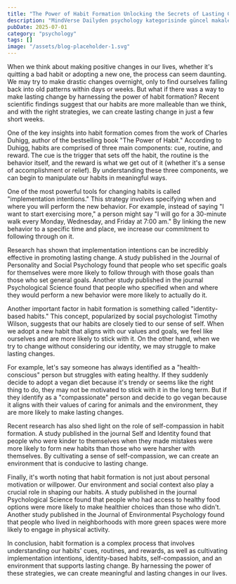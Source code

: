 ```yaml
---
title: "The Power of Habit Formation Unlocking the Secrets of Lasting Change"
description: "MindVerse Dailyden psychology kategorisinde güncel makale"
pubDate: 2025-07-01
category: "psychology"
tags: []
image: "/assets/blog-placeholder-1.svg"
---
```


When we think about making positive changes in our lives, whether it's quitting a bad habit or adopting a new one, the process can seem daunting. We may try to make drastic changes overnight, only to find ourselves falling back into old patterns within days or weeks. But what if there was a way to make lasting change by harnessing the power of habit formation? Recent scientific findings suggest that our habits are more malleable than we think, and with the right strategies, we can create lasting change in just a few short weeks.

One of the key insights into habit formation comes from the work of Charles Duhigg, author of the bestselling book "The Power of Habit." According to Duhigg, habits are comprised of three main components: cue, routine, and reward. The cue is the trigger that sets off the habit, the routine is the behavior itself, and the reward is what we get out of it (whether it's a sense of accomplishment or relief). By understanding these three components, we can begin to manipulate our habits in meaningful ways.

One of the most powerful tools for changing habits is called "implementation intentions." This strategy involves specifying when and where you will perform the new behavior. For example, instead of saying "I want to start exercising more," a person might say "I will go for a 30-minute walk every Monday, Wednesday, and Friday at 7:00 am." By linking the new behavior to a specific time and place, we increase our commitment to following through on it.

Research has shown that implementation intentions can be incredibly effective in promoting lasting change. A study published in the Journal of Personality and Social Psychology found that people who set specific goals for themselves were more likely to follow through with those goals than those who set general goals. Another study published in the journal Psychological Science found that people who specified when and where they would perform a new behavior were more likely to actually do it.

Another important factor in habit formation is something called "identity-based habits." This concept, popularized by social psychologist Timothy Wilson, suggests that our habits are closely tied to our sense of self. When we adopt a new habit that aligns with our values and goals, we feel like ourselves and are more likely to stick with it. On the other hand, when we try to change without considering our identity, we may struggle to make lasting changes.

For example, let's say someone has always identified as a "health-conscious" person but struggles with eating healthy. If they suddenly decide to adopt a vegan diet because it's trendy or seems like the right thing to do, they may not be motivated to stick with it in the long term. But if they identify as a "compassionate" person and decide to go vegan because it aligns with their values of caring for animals and the environment, they are more likely to make lasting changes.

Recent research has also shed light on the role of self-compassion in habit formation. A study published in the journal Self and Identity found that people who were kinder to themselves when they made mistakes were more likely to form new habits than those who were harsher with themselves. By cultivating a sense of self-compassion, we can create an environment that is conducive to lasting change.

Finally, it's worth noting that habit formation is not just about personal motivation or willpower. Our environment and social context also play a crucial role in shaping our habits. A study published in the journal Psychological Science found that people who had access to healthy food options were more likely to make healthier choices than those who didn't. Another study published in the Journal of Environmental Psychology found that people who lived in neighborhoods with more green spaces were more likely to engage in physical activity.

In conclusion, habit formation is a complex process that involves understanding our habits' cues, routines, and rewards, as well as cultivating implementation intentions, identity-based habits, self-compassion, and an environment that supports lasting change. By harnessing the power of these strategies, we can create meaningful and lasting changes in our lives.